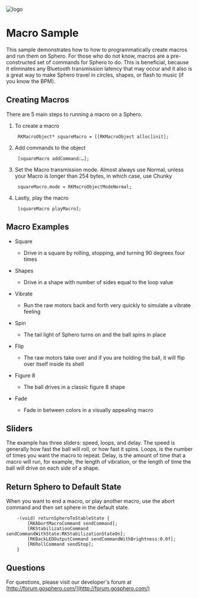 ![logo](http://update.orbotix.com/developer/sphero-small.png)

# Macro Sample

This sample demonstrates how to how to programmatically create macros and run them on Sphero.  For those who do not know, macros are a pre-constructed set of commands for Sphero to do.  This is beneficial, because it eliminates any Bluetooth transmission latency that may occur and it also is a great way to make Sphero travel in circles, shapes, or flash to music (if you know the BPM).
	
## Creating Macros

There are 5 main steps to running a macro on a Sphero.
	
1. To create a macro 

    	RKMacroObject* squareMacro = [[RKMacroObject alloc]init];     

2. Add commands to the object

		[squareMacro addCommand:…];
		
3. Set the Macro transmission mode.  Almost always use Normal, unless your Macro is longer than 254 bytes, in which case, use Chunky

    	squareMacro.mode = RKMacroObjectModeNormal;

4. Lastly, play the macro

    	[squareMacro playMacro];  
    	
## Macro Examples  

* Square
	* Drive in a square by rolling, stopping, and turning 90 degrees four times	  
* Shapes 
 	* Drive in a shape with number of sides equal to the loop value
 	
* Vibrate
	* Run the raw motors back and forth very quickly to simulate a vibrate feeling 	
* Spin  
	* The tail light of Sphero turns on and the ball spins in place
	 
* Flip
	* The raw motors take over and if you are holding the ball, it will flip over itself inside its shell
	 
* Figure 8
	* The ball drives in a classic figure 8 shape
	
* Fade	
	* Fade in between colors in a visually appealing macro 

## Sliders

The example has three sliders: speed, loops, and delay.  The speed is generally how fast the ball will roll, or how fast it spins.  Loops, is the number of times you want the macro to repeat.  Delay, is the amount of time that a macro will run, for example, the length of vibration, or the length of time the ball will drive on each side of a shape.


## Return Sphero to Default State

When you want to end a macro, or play another macro, use the abort command and then set sphere in the default state.

		-(void) returnSpheroToStableState {
    		[RKAbortMacroCommand sendCommand];
    		[RKStabilizationCommand sendCommandWithState:RKStabilizationStateOn];
    		[RKBackLEDOutputCommand sendCommandWithBrightness:0.0f];
    		[RKRollCommand sendStop];
		}


## Questions

For questions, please visit our developer's forum at [http://forum.gosphero.com/](http://forum.gosphero.com/)

